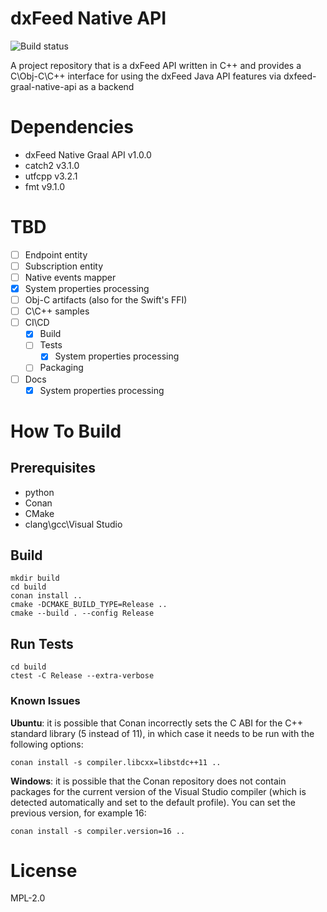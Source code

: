 # dxFeed Native API

![Build status](https://github.com/dxFeed/dxfeed-native-api/actions/workflows/build.yml/badge.svg?branch=main)

A project repository that is a dxFeed API written in C++ and provides a C\Obj-C\C++ interface for using the dxFeed Java 
API features via dxfeed-graal-native-api as a backend

# Dependencies

- dxFeed Native Graal API v1.0.0
- catch2 v3.1.0 
- utfcpp v3.2.1
- fmt v9.1.0


# TBD
- [ ] Endpoint entity
- [ ] Subscription entity
- [ ] Native events mapper
- [x] System properties processing
- [ ] Obj-C artifacts (also for the Swift's FFI)
- [ ] C\C++ samples
- [ ] CI\CD
  - [x] Build 
  - [ ] Tests
    - [x] System properties processing
  - [ ] Packaging
- [ ] Docs
  - [x] System properties processing

# How To Build

## Prerequisites

- python
- Conan
- CMake
- clang\gcc\Visual Studio

## Build

```shell
mkdir build
cd build
conan install ..
cmake -DCMAKE_BUILD_TYPE=Release ..
cmake --build . --config Release 

```

## Run Tests

```shell
cd build
ctest -C Release --extra-verbose
```

### Known Issues

**Ubuntu**: it is possible that Conan incorrectly sets the C ABI for the C++ standard library (5 instead of 11), 
in which case it needs to be run with the following options:
```shell
conan install -s compiler.libcxx=libstdc++11 ..
```

**Windows**: it is possible that the Conan repository does not contain packages for the current version of the Visual 
Studio compiler (which is detected automatically and set to the default profile). You can set the previous version, 
for example 16:
```shell
conan install -s compiler.version=16 ..
```

# License
MPL-2.0
